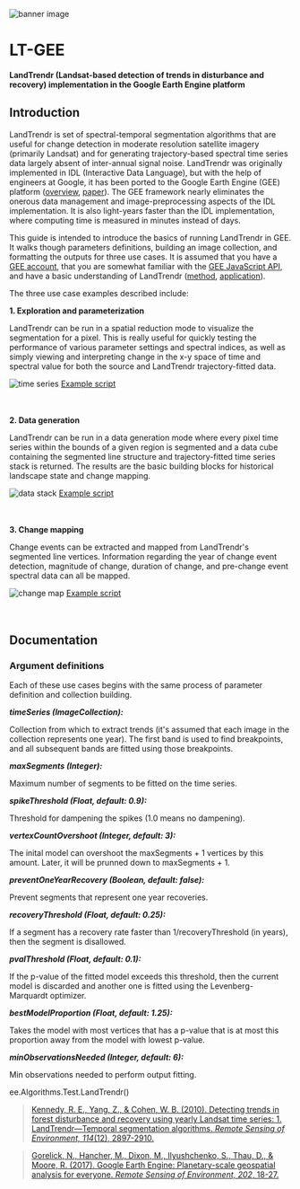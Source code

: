 ![banner image](https://github.com/eMapR/LT-GEE/blob/master/docs/lt_gee_symbols_small.png)

# **LT-GEE**

**LandTrendr (Landsat-based detection of trends in disturbance and recovery) implementation in the Google Earth Engine platform**

## Introduction

LandTrendr is set of spectral-temporal segmentation algorithms that are useful for change detection in moderate resolution satellite imagery (primarily Landsat) and for generating trajectory-based spectral time series data largely absent of inter-annual signal noise. LandTrendr was originally implemented in IDL (Interactive Data Language), but with the help of engineers at Google, it has been ported to the Google Earth Engine (GEE) platform ([overview](https://earthengine.google.com/), [paper](https://github.com/eMapR/LT-GEE/blob/master/docs/gorelick_etal_2017_google_earth_engine.pdf)). The GEE framework nearly eliminates the onerous data management and image-preprocessing aspects of the IDL implementation. It is also light-years faster than the IDL implementation, where computing time is measured in minutes instead of days.

This guide is intended to introduce the basics of running LandTrendr in GEE. It walks though parameters definitions, building an image collection, and formatting the outputs for three use cases. It is assumed that you have a [GEE account](https://signup.earthengine.google.com/#!/), that you are somewhat familiar with the [GEE JavaScript API](https://developers.google.com/earth-engine/), and have a basic understanding of LandTrendr ([method](https://github.com/eMapR/LT-GEE/blob/master/docs/kennedy_etal_2010_landtrendr.pdf), [application](https://github.com/eMapR/LT-GEE/blob/master/docs/kennedy_etal_2012_disturbance_nwfp.pdf)).

The three use case examples described include:

**1. Exploration and parameterization**

LandTrendr can be run in a spatial reduction mode to visualize the segmentation for a pixel. This is really useful for quickly testing the performance of various parameter settings and spectral indices, as well as simply viewing and interpreting change in the x-y space of time and spectral value for both the source and LandTrendr trajectory-fitted data.

![time series](https://github.com/eMapR/LT-GEE/blob/master/docs/time_series.png)
[Example script](https://code.earthengine.google.com/3aef4bddbae77d3205b0408a84c83a4b)
<br><br><br>

**2. Data generation**

LandTrendr can be run in a data generation mode where every pixel time series within the bounds of a given region is segmented and a data cube containing the segmented line structure and trajectory-fitted time series stack is returned. The results are the basic building blocks for historical landscape state and change mapping.

![data stack](https://github.com/eMapR/LT-GEE/blob/master/docs/stack.gif)
[Example script](https://code.earthengine.google.com/c11bcd88ed5b3cc4ff027c7ac295a16d)
<br><br><br>

**3. Change mapping**

Change events can be extracted and mapped from LandTrendr's segmented line vertices. Information regarding the year of change event detection, magnitude of change, duration of change, and pre-change event spectral data can all be mapped.

![change map](https://github.com/eMapR/LT-GEE/blob/master/docs/yod_mapped.png)
[Example script](https://code.earthengine.google.com/8b247c3a18fb9cc2e2fe781724fe352e)
<br><br><br>

## Documentation





### Argument definitions


Each of these use cases begins with the same process of parameter definition and collection building.

***timeSeries (ImageCollection):***

Collection from which to extract trends (it's assumed that each image in the collection represents one year). The first band is used to find breakpoints, and all subsequent bands are fitted using those breakpoints.

***maxSegments (Integer):***

Maximum number of segments to be fitted on the time series.

***spikeThreshold (Float, default: 0.9):***

Threshold for dampening the spikes (1.0 means no dampening).

***vertexCountOvershoot (Integer, default: 3):***

The inital model can overshoot the maxSegments + 1 vertices by this amount. Later, it will be prunned down to maxSegments + 1.

***preventOneYearRecovery (Boolean, default: false):***

Prevent segments that represent one year recoveries.

***recoveryThreshold (Float, default: 0.25):***

If a segment has a recovery rate faster than 1/recoveryThreshold (in years), then the segment is disallowed.

***pvalThreshold (Float, default: 0.1):***

If the p-value of the fitted model exceeds this threshold, then the current model is discarded and another one is fitted using the Levenberg-Marquardt optimizer.

***bestModelProportion (Float, default: 1.25):***

Takes the model with most vertices that has a p-value that is at most this proportion away from the model with lowest p-value.

***minObservationsNeeded (Integer, default: 6):***

Min observations needed to perform output fitting.


ee.Algorithms.Test.LandTrendr()







>[Kennedy, R. E., Yang, Z., & Cohen, W. B. (2010). Detecting trends in forest disturbance and recovery using yearly Landsat time series: 1. LandTrendr—Temporal segmentation algorithms. *Remote Sensing of Environment, 114*(12), 2897-2910.]()

>[Gorelick, N., Hancher, M., Dixon, M., Ilyushchenko, S., Thau, D., & Moore, R. (2017). Google Earth Engine: Planetary-scale geospatial analysis for everyone. *Remote Sensing of Environment, 202*, 18-27.]()